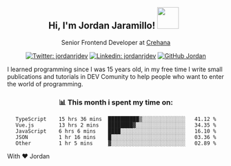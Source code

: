 <div align="center">
<h2 style="margin-right:10px;">Hi, I'm Jordan Jaramillo! <img src="https://media.giphy.com/media/Wj7lNjMNDxSmc/source.gif" width="50" > </h2>

<p>Senior Frontend Developer at <a href="https://www.crehana.com/">Crehana</a></p>

[![Twitter: jordanrjdev](https://img.shields.io/twitter/follow/jordanrjdev?style=social)](https://twitter.com/jordanrjdev)
[![Linkedin: jordanrjdev](https://img.shields.io/badge/-jordanrjdev-blue?style=flat-square&logo=Linkedin&logoColor=white&link=https://www.linkedin.com/in/jordanrjdev/)](https://www.linkedin.com/in/jordanrjdev/)
[![GitHub Jordan](https://img.shields.io/github/followers/jnadroj?label=follow&style=social)](https://github.com/jnadroj)

</div>
I learned programming since I was 15 years old, in my free time I write small publications and tutorials in DEV Comunity to help people who want to enter the world of programming.

<div align="center">

### 📊 **This month i spent my time on:**

<!--START_SECTION:waka-->

```text
TypeScript    15 hrs 36 mins  ██████████▒░░░░░░░░░░░░░░   41.12 %
Vue.js        13 hrs 2 mins   ████████▓░░░░░░░░░░░░░░░░   34.35 %
JavaScript    6 hrs 6 mins    ████░░░░░░░░░░░░░░░░░░░░░   16.10 %
JSON          1 hr 16 mins    █░░░░░░░░░░░░░░░░░░░░░░░░   03.36 %
Other         1 hr 5 mins     ▓░░░░░░░░░░░░░░░░░░░░░░░░   02.89 %
```

<!--END_SECTION:waka-->

</div>

With ❤️ Jordan
